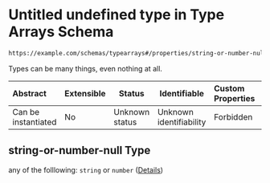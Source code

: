 # Untitled undefined type in Type Arrays Schema

```txt
https://example.com/schemas/typearrays#/properties/string-or-number-null
```

Types can be many things, even nothing at all.


| Abstract            | Extensible | Status         | Identifiable            | Custom Properties | Additional Properties | Access Restrictions | Defined In                                                                                     |
| :------------------ | ---------- | -------------- | ----------------------- | :---------------- | --------------------- | ------------------- | ---------------------------------------------------------------------------------------------- |
| Can be instantiated | No         | Unknown status | Unknown identifiability | Forbidden         | Allowed               | none                | [typearrays.schema.json\*](../generated-schemas/typearrays.schema.json "open original schema") |

## string-or-number-null Type

any of the folllowing: `string` or `number` ([Details](typearrays-properties-string-or-number-null.md))

